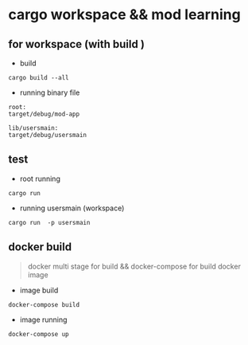 # cargo workspace && mod learning

## for workspace (with build )

* build

```code
cargo build --all
```

* running binary file

```code
root:
target/debug/mod-app

lib/usersmain:
target/debug/usersmain
```

## test

* root running

```code
cargo run
```

* running usersmain (workspace)

```code
cargo run  -p usersmain
```

## docker build

> docker multi stage for build  &&  docker-compose for build docker image

* image build

```code
docker-compose build
```

* image running

```code
docker-compose up
```
